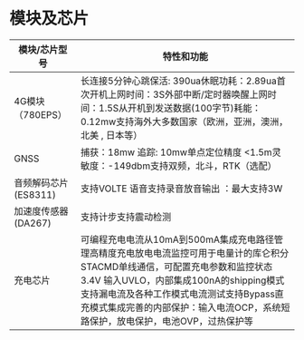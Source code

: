 # 模块及芯片

| **模块/芯片型号**    | **特性和功能**                                               |
| -------------------- | ------------------------------------------------------------ |
| 4G模块（780EPS）     | 长连接5分钟心跳保活: 390ua休眠功耗：2.89ua首次开机上网时间：3S外部中断/定时器唤醒上网时间：1.5S从开机到发送数据(100字节)耗能：0.12mw支持海外大多数国家（欧洲，亚洲，澳洲，北美 , 日本等） |
| GNSS                 | 捕获：18mw     追踪:  10mw单点定位精度 <1.5m灵敏度：-149dbm支持双频，北斗，RTK（选配） |
| 音频解码芯片(ES8311) | 支持VOLTE 语音支持录音放音输出 ：最大支持3W                  |
| 加速度传感器(DA267)  | 支持计步支持震动检测                                         |
| 充电芯片             | 可编程充电电流从10mA到500mA集成充电路径管理高精度充电放电电流监控可用于电量计的库仑积分STACMD单线通信，可配置充电参数和监控状态3.4V 输入UVLO，内部集成100nA的shipping模式支持漏电流及各种工作模式电流测试支持Bypass直充模式集成完善的内部保护：输入电流OCP，系统短路保护，放电保护，电池OVP，过热保护等 |